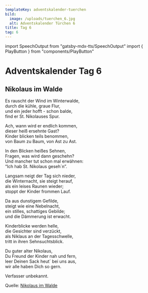 ```yaml
---
templateKey: adventskalender-tuerchen
bild:
  image: /uploads/tuerchen_6.jpg
  alt: Adventskalender Türchen 6
title: Tag 6
tag: 6
---
```


import SpeechOutput from "gatsby-mdx-tts/SpeechOutput"
import { PlayButton } from "components/PlayButton"

<SpeechOutput id="adventskalender-tag-6" customPlayButton={PlayButton}>

# Adventskalender Tag 6

## Nikolaus im Walde

Es rauscht der Wind im Winterwalde,  
durch die kühle, graue Flur,  
und ein jeder hofft - schon balde,  
find er St. Nikolauses Spur.  

Ach, wann wird er endlich kommen,  
dieser heiß ersehnte Gast?  
Kinder blicken teils benommen,  
von Baum zu Baum, von Ast zu Ast.

In den Blicken heißes Sehnen,  
Fragen, was wird dann geschehn?  
Und mancher tut schon mal erwähnen:  
“Ich hab St. Nikolaus geseh´n”. 

Langsam neigt der Tag sich nieder,  
die Winternacht, sie steigt herauf,  
als ein leises Raunen wieder;  
stoppt der Kinder frommen Lauf.

Da aus dunstigem Gefilde,  
steigt wie eine Nebelnacht,  
ein stilles, schattiges Gebilde;  
und die Dämmerung ist erwacht.

Kinderblicke werden helle,  
die Gesichter sind verzückt,  
als Niklaus an der Tagesschwelle,  
tritt in ihren Sehnsuchtsblick.

Du guter alter Nikolaus,  
Du Freund der Kinder nah und fern,  
leer Deinen Sack heut´ bei uns aus,  
wir alle haben Dich so gern.

Verfasser unbekannt.

Quelle: [Nikolaus im Walde](https://www.weihnachtsgedichte24.de/gedichte-st-nikolaus.html)


</SpeechOutput>

